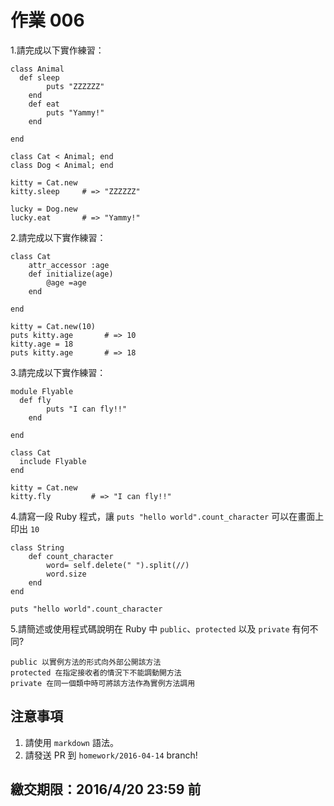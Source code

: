 # 作業 006

1.請完成以下實作練習：

```
class Animal
  def sleep
		puts "ZZZZZZ"
	end
	def eat
		puts "Yammy!"
	end

end

class Cat < Animal; end
class Dog < Animal; end

kitty = Cat.new
kitty.sleep     # => "ZZZZZZ"

lucky = Dog.new
lucky.eat       # => "Yammy!"
```

2.請完成以下實作練習：

```
class Cat
 	attr_accessor :age
	def initialize(age)
		@age =age
	end

end

kitty = Cat.new(10)
puts kitty.age       # => 10
kitty.age = 18
puts kitty.age       # => 18
```

3.請完成以下實作練習：

```
module Flyable
  def fly
		puts "I can fly!!"
	end

end

class Cat
  include Flyable
end

kitty = Cat.new
kitty.fly         # => "I can fly!!"
```

4.請寫一段 Ruby 程式，讓 `puts "hello world".count_character` 可以在畫面上印出 `10`
```
class String
	def count_character
		word= self.delete(" ").split(//)
		word.size
	end
end

puts "hello world".count_character
```
5.請簡述或使用程式碼說明在 Ruby 中 `public`、`protected` 以及 `private` 有何不同?
```
public 以實例方法的形式向外部公開該方法
protected 在指定接收者的情況下不能調動開方法
private 在同一個類中時可將該方法作為實例方法調用
```
## 注意事項

1. 請使用 `markdown` 語法。
2. 請發送 PR 到 `homework/2016-04-14` branch!

## 繳交期限：2016/4/20 23:59 前
